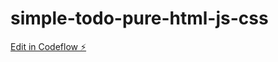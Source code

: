 # simple-todo-pure-html-js-css

[Edit in Codeflow ⚡️](https://stackblitz.com/~/github.com/VovaSv/simple-todo-pure-html-js-css)